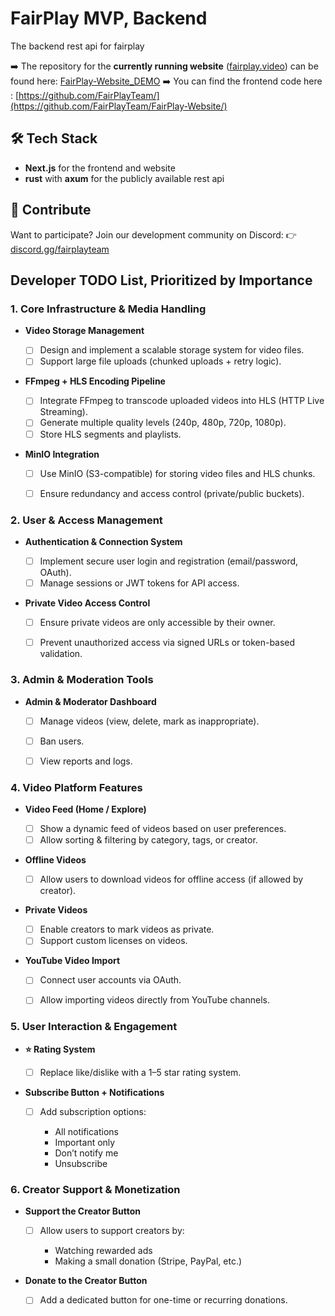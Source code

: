# FairPlay MVP, Backend
The backend rest api for fairplay

➡️ The repository for the **currently running website** ([fairplay.video](https://fairplay.video)) can be found here: [FairPlay-Website\_DEMO](https://github.com/FairPlayTeam/FairPlay-Website_DEMO)
➡️ You can find the frontend code here : [https://github.com/FairPlayTeam/](https://github.com/FairPlayTeam/FairPlay-Website/)

## 🛠 Tech Stack

* **Next.js** for the frontend and website
* **rust** with **axum** for the publicly available rest api

## 🤝 Contribute

Want to participate? Join our development community on Discord:
👉 [discord.gg/fairplayteam](https://discord.gg/fairplayteam)

## Developer TODO List, Prioritized by Importance

### 1. Core Infrastructure & Media Handling

* **Video Storage Management**

  * [ ] Design and implement a scalable storage system for video files.
  * [ ] Support large file uploads (chunked uploads + retry logic).

* **FFmpeg + HLS Encoding Pipeline**

  * [ ] Integrate FFmpeg to transcode uploaded videos into HLS (HTTP Live Streaming).
  * [ ] Generate multiple quality levels (240p, 480p, 720p, 1080p).
  * [ ] Store HLS segments and playlists.

* **MinIO Integration**

  * [ ] Use MinIO (S3-compatible) for storing video files and HLS chunks.
  * [ ] Ensure redundancy and access control (private/public buckets).


### 2. User & Access Management

* **Authentication & Connection System**

  * [ ] Implement secure user login and registration (email/password, OAuth).
  * [ ] Manage sessions or JWT tokens for API access.

* **Private Video Access Control**

  * [ ] Ensure private videos are only accessible by their owner.
  * [ ] Prevent unauthorized access via signed URLs or token-based validation.


### 3. Admin & Moderation Tools

* **Admin & Moderator Dashboard**

  * [ ] Manage videos (view, delete, mark as inappropriate).
  * [ ] Ban users.
  * [ ] View reports and logs.


### 4. Video Platform Features

* **Video Feed (Home / Explore)**

  * [ ] Show a dynamic feed of videos based on user preferences.
  * [ ] Allow sorting & filtering by category, tags, or creator.

* **Offline Videos**

  * [ ] Allow users to download videos for offline access (if allowed by creator).

* **Private Videos**

  * [ ] Enable creators to mark videos as private.
  * [ ] Support custom licenses on videos.

* **YouTube Video Import**

  * [ ] Connect user accounts via OAuth.
  * [ ] Allow importing videos directly from YouTube channels.



### 5. User Interaction & Engagement

* **⭐ Rating System**

  * [ ] Replace like/dislike with a 1–5 star rating system.

* **Subscribe Button + Notifications**

  * [ ] Add subscription options:

    * All notifications
    * Important only
    * Don’t notify me
    * Unsubscribe



### 6. Creator Support & Monetization

* **Support the Creator Button**

  * [ ] Allow users to support creators by:

    * Watching rewarded ads
    * Making a small donation (Stripe, PayPal, etc.)

* **Donate to the Creator Button**

  * [ ] Add a dedicated button for one-time or recurring donations.

